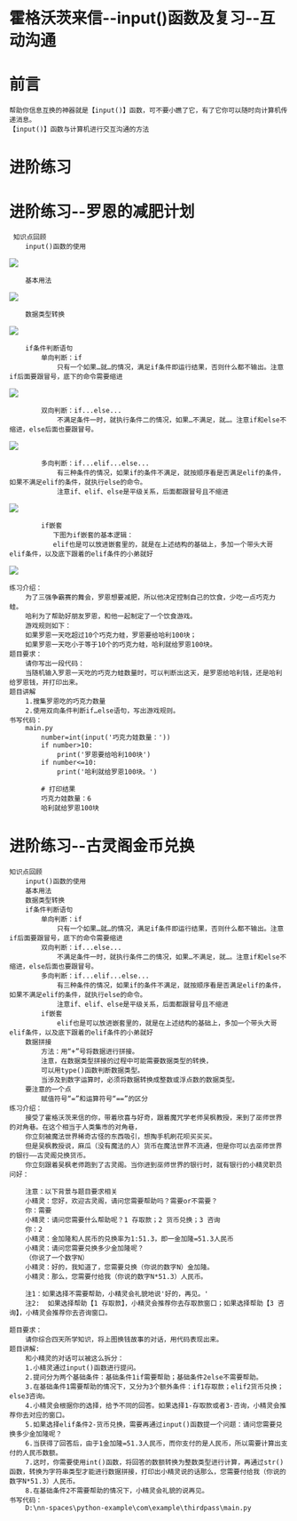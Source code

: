 # 霍格沃茨来信--input()函数及复习--互动沟通
# 前言
    帮助你信息互换的神器就是【input()】函数，可不要小瞧了它，有了它你可以随时向计算机传递消息。
    【input()】函数与计算机进行交互沟通的方法
# 进阶练习
# 进阶练习--罗恩的减肥计划
     知识点回顾
        input()函数的使用
![](images\input()函数的使用.png)

        基本用法
![](images\input()函数基本用法.png)  
   
        数据类型转换
![](images\数据类型转换.png)

        if条件判断语句
            单向判断：if
                只有一个如果…就…的情况，满足if条件即运行结果，否则什么都不输出。注意if后面要跟冒号，底下的命令需要缩进
![](images\python2_5.png)
                
            双向判断：if...else...
                不满足条件一时，就执行条件二的情况，如果…不满足，就…。注意if和else不缩进，else后面也要跟冒号。
![](images\python2_6.png)
                
            多向判断：if...elif...else...
                有三种条件的情况，如果if的条件不满足，就按顺序看是否满足elif的条件，如果不满足elif的条件，就执行else的命令。
                注意if、elif、else是平级关系，后面都跟冒号且不缩进
![](images\python2_7.png)

            if嵌套
               下图为if嵌套的基本逻辑： 
               elif也是可以放进嵌套里的，就是在上述结构的基础上，多加一个带头大哥elif条件，以及底下跟着的elif条件的小弟就好
![](images\python2_8.png)

    练习介绍：
        为了三强争霸赛的舞会，罗恩想要减肥，所以他决定控制自己的饮食，少吃一点巧克力蛙。
        哈利为了帮助好朋友罗恩，和他一起制定了一个饮食游戏。
        游戏规则如下：
        如果罗恩一天吃超过10个巧克力蛙，罗恩要给哈利100块；
        如果罗恩一天吃小于等于10个的巧克力蛙，哈利就给罗恩100块。  
    题目要求：
        请你写出一段代码：
        当随机输入罗恩一天吃的巧克力蛙数量时，可以判断出这天，是罗恩给哈利钱，还是哈利给罗恩钱，并打印出来。
    题目讲解
        1.搜集罗恩吃的巧克力数量
        2.使用双向条件判断if…else语句，写出游戏规则。
    书写代码：
        main.py
            number=int(input('巧克力娃数量：'))
            if number>10:
                print('罗恩要给哈利100块')
            if number<=10:
                print('哈利就给罗恩100块。')
                
            # 打印结果
            巧克力娃数量：6
            哈利就给罗恩100块
          
# 进阶练习--古灵阁金币兑换
    知识点回顾
        input()函数的使用
        基本用法
        数据类型转换
        if条件判断语句
            单向判断：if
                只有一个如果…就…的情况，满足if条件即运行结果，否则什么都不输出。注意if后面要跟冒号，底下的命令需要缩进
            双向判断：if...else...
                不满足条件一时，就执行条件二的情况，如果…不满足，就…。注意if和else不缩进，else后面也要跟冒号。
            多向判断：if...elif...else...
                有三种条件的情况，如果if的条件不满足，就按顺序看是否满足elif的条件，如果不满足elif的条件，就执行else的命令。
                注意if、elif、else是平级关系，后面都跟冒号且不缩进
            if嵌套
                elif也是可以放进嵌套里的，就是在上述结构的基础上，多加一个带头大哥elif条件，以及底下跟着的elif条件的小弟就好
        数据拼接
            方法：用“+”号将数据进行拼接。
            注意，在数据类型拼接的过程中可能需要数据类型的转换，
            可以用type()函数判断数据类型。
            当涉及到数字运算时，必须将数据转换成整数或浮点数的数据类型。
        要注意的一个点
            赋值符号“=”和运算符号“==”的区分
    练习介绍：
        接受了霍格沃茨来信的你，带着欣喜与好奇，跟着魔咒学老师吴枫教授，来到了巫师世界的对角巷。在这个相当于人类集市的对角巷，
        你立刻被魔法世界稀奇古怪的东西吸引，想掏手机刷花呗买买买。
        但是吴枫教授说，麻瓜（没有魔法的人）货币在魔法世界不流通，但是你可以去巫师世界的银行——古灵阁兑换货币。
        你立刻跟着吴枫老师跑到了古灵阁。当你进到巫师世界的银行时，就有银行的小精灵职员问好：  
        
        注意：以下背景与题目要求相关
        小精灵：您好，欢迎古灵阁，请问您需要帮助吗？需要or不需要？
        你：需要
        小精灵：请问您需要什么帮助呢？1 存取款；2 货币兑换；3 咨询
        你：2
        小精灵：金加隆和人民币的兑换率为1:51.3，即一金加隆=51.3人民币
        小精灵：请问您需要兑换多少金加隆呢？
        （你说了一个数字N）
        小精灵：好的，我知道了，您需要兑换（你说的数字N）金加隆。
        小精灵：那么，您需要付给我（你说的数字N*51.3）人民币。  
        
        注1：如果选择不需要帮助，小精灵会礼貌地说'好的，再见。'
        注2:  如果选择帮助【1 存取款】，小精灵会推荐你去存取款窗口；如果选择帮助【3 咨询】，小精灵会推荐你去咨询窗口。  
    
    题目要求：
        请你综合四天所学知识，将上图换钱故事的对话，用代码表现出来。
    题目讲解:
        和小精灵的对话可以被这么拆分：
        1.小精灵通过input()函数进行提问。
        2.提问分为两个基础条件：基础条件1if需要帮助；基础条件2else不需要帮助。
        3.在基础条件1需要帮助的情况下，又分为3个额外条件：if1存取款；elif2货币兑换；else3咨询。
        4.小精灵会根据你的选择，给予不同的回答。如果选择1-存取款或者3-咨询，小精灵会推荐你去对应的窗口。
        5.如果选择elif条件2-货币兑换，需要再通过input()函数提一个问题：请问您需要兑换多少金加隆呢？
        6.当获得了回答后，由于1金加隆=51.3人民币，而你支付的是人民币，所以需要计算出支付的人民币数额。
        7.这时，你需要使用int()函数，将回答的数额转换为整数类型进行计算，再通过str()函数，转换为字符串类型才能进行数据拼接，打印出小精灵说的话那么，您需要付给我（你说的数字N*51.3）人民币。
        8.在基础条件2不需要帮助的情况下，小精灵会礼貌的说再见。
    书写代码：
        D:\nn-spaces\python-example\com\example\thirdpass\main.py